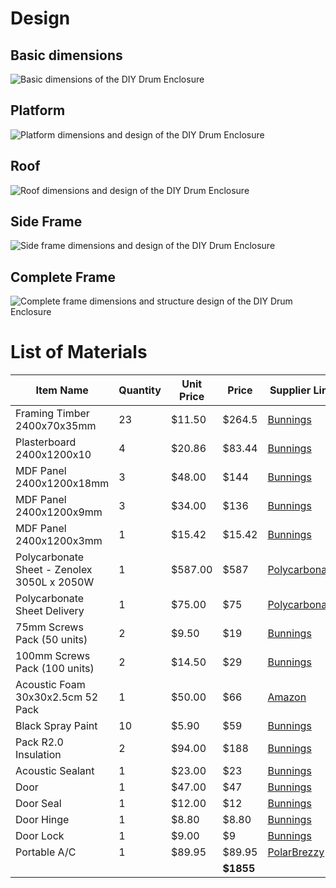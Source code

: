 # Design

## Basic dimensions

![Basic dimensions of the DIY Drum Enclosure](images/basic-dimensions.png)

## Platform

![Platform dimensions and design of the DIY Drum Enclosure](images/platform.png)

## Roof

![Roof dimensions and design of the DIY Drum Enclosure](images/roof.png)

## Side Frame

![Side frame dimensions and design of the DIY Drum Enclosure](images/side-frame.png)

## Complete Frame

![Complete frame dimensions and structure design of the DIY Drum Enclosure](images/complete-frame.png)

# List of Materials

| Item Name                                   | Quantity | Unit Price | Price  | Supplier Link            |
|---------------------------------------------|----------|------------|--------|---------------------|
| Framing Timber 2400x70x35mm                 | 23       | $11.50     | $264.5 | [Bunnings](https://www.bunnings.com.au/70-x-35mm-outdoor-framing-h3-treated-pine-2-4m_p8032103) |
| Plasterboard 2400x1200x10                   | 4        | $20.86     | $83.44 | [Bunnings](https://www.bunnings.com.au/gyprock-csr-2400-x-1200-x-10mm-2-88sqm-plasterboard-re_p0731415) |
| MDF Panel 2400x1200x18mm                    | 3        | $48.00     | $144   | [Bunnings](https://www.bunnings.com.au/customwood-18-x-2400-x-1200mm-raw-e0-mdf_p0590130) |
| MDF Panel 2400x1200x9mm                     | 3        | $34.00     | $136   | [Bunnings](https://www.bunnings.com.au/customwood-18-x-2400-x-1200mm-raw-e0-mdf_p0590130) |
| MDF Panel 2400x1200x3mm                     | 1        | $15.42     | $15.42 | [Bunnings](https://www.bunnings.com.au/customwood-3-x-2400-x-1200mm-raw-mdf-e0_p0590021) |
| Polycarbonate Sheet - Zenolex 3050L x 2050W | 1        | $587.00    | $587   | [Polycarbonate](https://polycarbonate.com.au/domestic-product/zenolex/) |
| Polycarbonate Sheet Delivery                | 1        | $75.00     | $75    | [Polycarbonate](https://polycarbonate.com.au/domestic-product/zenolex/) |
| 75mm Screws Pack (50 units)                 | 2        | $9.50      | $19    | [Bunnings](https://www.bunnings.com.au/zenith-10-8-x-75mm-galvanised-countersunk-rib-head-timber-screws-50-pack_p2420885) |
| 100mm Screws Pack (100 units)               | 2        | $14.50     | $29    | [Bunnings](https://www.bunnings.com.au/zenith-10-8-x-100mm-galvanised-countersunk-rib-head-timber-screws-50-pack_p2420881) |
| Acoustic Foam 30x30x2.5cm 52 Pack           | 1        | $50.00     | $66    | [Amazon](https://www.amazon.com.au/Knightsacoustic-Acoustic-Proofing-Absorbing-Cancelling/dp/B0DCRLX626/ref=sr_1_6?crid=2DNV0SNQ3S2Y9&dib=eyJ2IjoiMSJ9.tgmVoUEQ3WjCUtd93wXnN7nlh40mJ-zNTBoQUSatsM2GbO0ccZrxxbBSzlepkmqZdAVI7yLQ6cnpLM5usj592VoNuhxWvK89xXL_Yx4eHL5LRRJBJ8qVyCbk-vYd92U83U9JGLVcfB42zZPuTVLZwNugy7Bs7fC_tt4XN97Gi9zOjGXr0BKg8k1B7P7aFGVRCKorGgwYLFsVjZzv8YAKhiKoZsr0bpZkKNP97_gUPj7SUxLeDcYaMftlrAcBvkvFBulHX0nYz4XUqkcRftDQb_2JP8GUlTQCy3BITG8faNePXNhVrPkZrt2R8X-VCdkQzKnb8ZTAQd68TRAzoET3sS6k68QBaygMphzqSp6s7LguN22YMMQ33nkD8CwNWUUbP9y2crVnmpZ58idG6TesMkDU6PpXWYkS44ofCeQGsCk3X7TmqdRFHGNufEAl1PT-.QHQX3Em0JqjNMDH1tKcfmvQc3wEHiyTs3E3ZqhoNLw8&dib_tag=se&keywords=acoustic%2Bfoam&qid=1736921337&sprefix=acoustic%2Bfoam%2Caps%2C267&sr=8-6&th=1) |
| Black Spray Paint                           | 10       |  $5.90     | $59    | [Bunnings](https://www.bunnings.com.au/fiddly-bits-250g-gloss-black-spray-paint-black_p1580052) |
| Pack R2.0 Insulation                        | 2        | $94.00     | $188   | [Bunnings](https://www.bunnings.com.au/earthwool-r2-0-90-x-430-x-1160mm-16-0m-insulation-wall-batt-32-pack-90-x-430-x-1160_p0810324) |
| Acoustic Sealant                            | 1        |  $23.00    | $23    | [Bunnings](https://www.bunnings.com.au/selleys-435g-grey-flame-flex-fire-and-acoustic-sealant_p1230156) |
| Door                                        | 1        |  $47.00    | $47    | [Bunnings](https://www.bunnings.com.au/hume-doors-timber-820-x-2040-x-35mm-internal-door-primed-mdf-flush-h1_p2012170) |
| Door Seal                                   | 1        |  $12.00    | $12    | [Bunnings](https://www.bunnings.com.au/raven-5000mm-brown-rp48-self-adhesive-weather-strip_p3961071) |
| Door Hinge                                  | 1        |  $8.80     | $8.80  | [Bunnings](https://www.bunnings.com.au/heavy-duty-hinge-austyle-100x75-2-5mm-304sss-45508_p0263308) |
| Door Lock                                   | 1        |  $9.00     | $9     | [Bunnings](https://www.bunnings.com.au/taskmaster-75mm-matte-black-surface-bolt_p0133192) |
| Portable A/C                                | 1        |  $89.95    | $89.95 | [PolarBrezzy](https://polarbreezy.com.au/products/1x-polar-breezy%E2%84%A2)
|                                             |          |            | **$1855** | |
